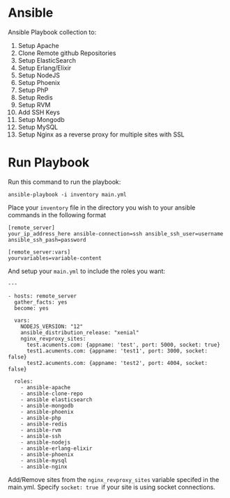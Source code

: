 # Ansible
  Ansible Playbook collection to:

  1. Setup Apache
  2. Clone Remote github Repositories
  3. Setup ElasticSearch
  4. Setup Erlang/Elixir
  5. Setup NodeJS
  6. Setup Phoenix
  7. Setup PhP
  8. Setup Redis
  9. Setup RVM
  10. Add SSH Keys
  11. Setup Mongodb
  12. Setup MySQL
  13. Setup Nginx as a reverse proxy for multiple sites with SSL

# Run Playbook
  Run this command to run the playbook:

  `ansible-playbook -i inventory main.yml`

  Place your `inventory` file in the directory you wish to your ansible commands in the following format

  ```
  [remote_server]
  your_ip_address_here ansible-connection=ssh ansible_ssh_user=username ansible_ssh_pash=password

  [remote_server:vars]
  yourvariables=variable-content
  ```

  And setup your `main.yml` to include the roles you want:

  ```
  ---

  - hosts: remote_server
    gather_facts: yes
    become: yes

    vars:
      NODEJS_VERSION: "12"
      ansible_distribution_release: "xenial"
      nginx_revproxy_sites:
        test.acuments.com: {appname: 'test', port: 5000, socket: true}
        test1.acuments.com: {appname: 'test1', port: 3000, socket: false}
        test2.acuments.com: {appname: 'test2', port: 4004, socket: false}

    roles:
      - ansible-apache
      - ansible-clone-repo
      - ansible elasticsearch
      - ansible-mongodb
      - ansible-phoenix
      - ansible-php
      - ansible-redis
      - ansible-rvm
      - ansible-ssh
      - ansible-nodejs
      - ansible-erlang-elixir
      - ansible-phoenix
      - ansible-mysql
      - ansible-nginx
  ```

  Add/Remove sites from the `nginx_revproxy_sites` variable specifed in the main.yml. Specify `socket: true `if your site is using socket connections.
